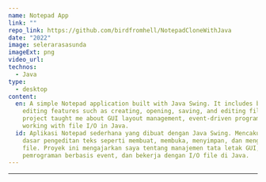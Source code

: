 ```yaml
---
name: Notepad App
link: ""
repo_link: https://github.com/birdfromhell/NotepadCloneWithJava
date: "2022"
image: selerarasasunda
imageExt: png
video_url: 
technos:
  - Java
type:
  - desktop
content:
  en: A simple Notepad application built with Java Swing. It includes basic text
    editing features such as creating, opening, saving, and editing files. This
    project taught me about GUI layout management, event-driven programming, and
    working with file I/O in Java.
  id: Aplikasi Notepad sederhana yang dibuat dengan Java Swing. Mencakup fitur
    dasar pengeditan teks seperti membuat, membuka, menyimpan, dan mengedit
    file. Proyek ini mengajarkan saya tentang manajemen tata letak GUI,
    pemrograman berbasis event, dan bekerja dengan I/O file di Java.
---
```


---
